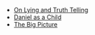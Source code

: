 * [On Lying and Truth Telling](on-lying-and-truth-telling)
* [Daniel as a Child](daniel-as-a-child)
* [The Big Picture](the-big-picture)